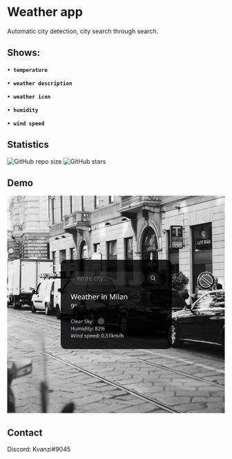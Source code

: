 # Weather app

Automatic city detection, city search through search.

## Shows:

**``• temperature``**

**``• weather description``**

**``• weather icon``**

**``• humidity``**

**``• wind speed``**

## Statistics
![GitHub repo size](https://img.shields.io/github/repo-size/Kvanzi/weather-app)
![GitHub stars](https://img.shields.io/github/stars/Kvanzi/weather-app?style=social)

## Demo

![Kvanzi-portfloio](./website-previews/preview.jpg "preview")

## Contact

Discord: Kvanzi#9045
